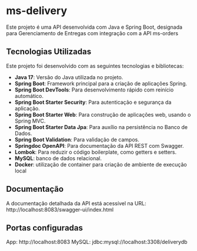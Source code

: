 # ms-delivery

Este projeto é uma API desenvolvida com Java e Spring Boot, designada para Gerenciamento de Entregas com integração com a API ms-orders 

## Tecnologias Utilizadas

Este projeto foi desenvolvido com as seguintes tecnologias e bibliotecas:

- **Java 17**: Versão do Java utilizada no projeto.
- **Spring Boot**: Framework principal para a criação de aplicações Spring.
- **Spring Boot DevTools**: Para desenvolvimento rápido com reinício automático.
- **Spring Boot Starter Security**: Para autenticação e segurança da aplicação.
- **Spring Boot Starter Web**: Para construção de aplicações web, usando o Spring MVC.
- **Spring Boot Starter Data Jpa**: Para auxílio na persistência no Banco de Dados.
- **Spring Boot Validation**: Para validação de campos.
- **Springdoc OpenAPI**: Para documentação da API REST com Swagger.
- **Lombok**: Para reduzir o código boilerplate, como getters e setters.
- **MySQL**: banco de dados relacional.
- **Docker**: utilização de container para criação de ambiente de execução local

## Documentação

A documentação detalhada da API está acessível na URL:
http://localhost:8083/swagger-ui/index.html

## Portas configuradas

App: http://localhost:8083
MySQL: jdbc:mysql://localhost:3308/deliverydb
